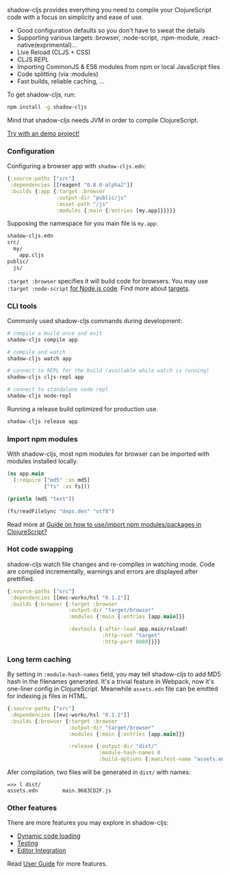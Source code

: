 
shadow-cljs provides everything you need to compile your ClojureScript code with a focus on simplicity and ease of use.

* Good configuration defaults so you don't have to sweat the details
* Supporting various targets :browser, :node-script, :npm-module, :react-native(exprimental)...
* Live Reload (CLJS + CSS)
* CLJS REPL
* Importing CommonJS & ES6 modules from npm or local JavaScript files
* Code splitting (via :modules)
* Fast builds, reliable caching, ...

To get shadow-cljs, run:

```bash
npm install -g shadow-cljs
```

Mind that shadow-cljs needs JVM in order to compile ClojureScript.

[Try with an demo project!](https://github.com/minimal-xyz/minimal-shadow-cljs-browser)

### Configuration

Configuring a browser app with `shadow-cljs.edn`:

```clojure
{:source-paths ["src"]
 :dependencies [[reagent "0.8.0-alpha2"]]
 :builds {:app {:target :browser
                :output-dir "public/js"
                :asset-path "/js"
                :modules {:main {:entries [my.app]}}}}}
```

Supposing the namespace for you main file is `my.app`:

```bash
shadow-cljs.edn
src/
  my/
    app.cljs
public/
  js/
```

`:target :browser` specifies it will build code for browsers. You may use `:target :node-script` [for Node.js code](https://github.com/minimal-xyz/minimal-shadow-cljs-nodejs). Find more about [targets](https://shadow-cljs.github.io/docs/UsersGuide.html#_build_target).

### CLI tools

Commonly used shadow-cljs commands during development:

```bash
# compile a build once and exit
shadow-cljs compile app

# compile and watch
shadow-cljs watch app

# connect to REPL for the build (available while watch is running)
shadow-cljs cljs-repl app

# connect to standalone node repl
shadow-cljs node-repl
```

Running a release build optimized for production use.

```bash
shadow-cljs release app
```

### Import npm modules

With shadow-cljs, most npm modules for browser can be imported with modules installed locally.

```clojure
(ns app.main
  (:require ["md5" :as md5]
            ["fs" :as fs]))

(println (md5 "text"))

(fs/readFileSync "deps.den" "utf8")
```

Read more at [Guide on how to use/import npm modules/packages in ClojureScript?](https://clojureverse.org/t/guide-on-how-to-use-import-npm-modules-packages-in-clojurescript/2298)

### Hot code swapping

shadow-cljs watch file changes and re-compiles in watching mode. Code are compiled incrementally, warnings and errors are displayed after prettified.

```clojure
{:source-paths ["src"]
 :dependencies [[mvc-works/hsl "0.1.2"]]
 :builds {:browser {:target :browser
                    :output-dir "target/browser"
                    :modules {:main {:entries [app.main]}}

                    :devtools {:after-load app.main/reload!
                               :http-root "target"
                               :http-port 8080}}}}
```

### Long term caching

By setting in `:module-hash-names` field, you may tell shadow-cljs to add MD5 hash in the filenames generated. It's a trivial feature in Webpack, now it's one-liner config in ClojureScript. Meanwhile `assets.edn` file can be emitted for indexing js files in HTML.

```clojure
{:source-paths ["src"]
 :dependencies [[mvc-works/hsl "0.1.2"]]
 :builds {:browser {:target :browser
                    :output-dir "target/browser"
                    :modules {:main {:entries [app.main]}}

                    :release {:output-dir "dist/"
                              :module-hash-names 8
                              :build-options {:manifest-name "assets.edn"}}}}}
```

Afer compilation, two files will be generated in `dist/` with names:

```
=>> l dist/
assets.edn        main.9683CD2F.js
```

### Other features

There are more features you may explore in shadow-cljs:

* [Dynamic code loading](https://shadow-cljs.github.io/docs/UsersGuide.html#_loading_code_dynamically)
* [Testing](https://shadow-cljs.github.io/docs/UsersGuide.html#_testing)
* [Editor Integration](https://shadow-cljs.github.io/docs/UsersGuide.html#_editor_integration)

Read [User Guide](https://shadow-cljs.github.io/docs/UsersGuide.html) for more features.
